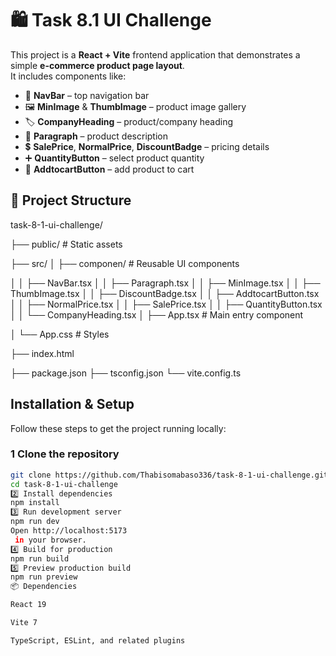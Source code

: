 # 🛍️ Task 8.1 UI Challenge

This project is a **React + Vite** frontend application that demonstrates a simple **e-commerce product page layout**.  
It includes components like:

- 🧭 **NavBar** – top navigation bar  
- 🖼️ **MinImage** & **ThumbImage** – product image gallery  
- 🏷️ **CompanyHeading** – product/company heading  
- 📄 **Paragraph** – product description  
- 💲 **SalePrice**, **NormalPrice**, **DiscountBadge** – pricing details  
- ➕ **QuantityButton** – select product quantity  
- 🛒 **AddtocartButton** – add product to cart


 ## 📂 Project Structure

task-8-1-ui-challenge/

├── public/ # Static assets

├── src/
│ ├── componen/ # Reusable UI components

│ │ ├── NavBar.tsx
│ │ ├── Paragraph.tsx
│ │ ├── MinImage.tsx
│ │ ├── ThumbImage.tsx
│ │ ├── DiscountBadge.tsx
│ │ ├── AddtocartButton.tsx
│ │ ├── NormalPrice.tsx
│ │ ├── SalePrice.tsx
│ │ ├── QuantityButton.tsx
│ │ └── CompanyHeading.tsx
│ ├── App.tsx # Main entry component

│ └── App.css # Styles

├── index.html

├── package.json
├── tsconfig.json
└── vite.config.ts

##  Installation & Setup

Follow these steps to get the project running locally:

### 1️ Clone the repository
```bash
git clone https://github.com/Thabisomabaso336/task-8-1-ui-challenge.git
cd task-8-1-ui-challenge
2️⃣ Install dependencies
npm install
3️⃣ Run development server
npm run dev
Open http://localhost:5173
 in your browser.
4️⃣ Build for production
npm run build
5️⃣ Preview production build
npm run preview
📦 Dependencies

React 19

Vite 7

TypeScript, ESLint, and related plugins
